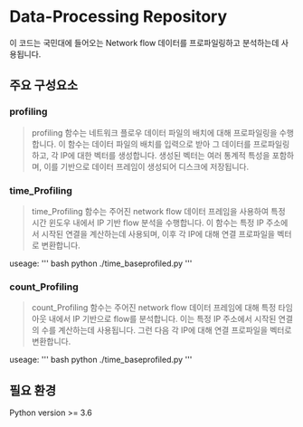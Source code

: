 # Data-Processing Repository

이 코드는 국민대에 들어오는 Network flow 데이터를 프로파일링하고 분석하는데 사용됩니다.

## 주요 구성요소

### profiling
> profiling 함수는 네트워크 플로우 데이터 파일의 배치에 대해 프로파일링을 수행합니다. 이 함수는 데이터 파일의 배치를 입력으로 받아 그 데이터를 프로파일링하고, 각 IP에 대한 벡터를 생성합니다. 생성된 벡터는 여러 통계적 특성을 포함하 
> 며, 이를 기반으로 데이터 프레임이 생성되어 디스크에 저장됩니다.


### time_Profiling
> time_Profiling 함수는 주어진 network flow 데이터 프레임을 사용하여 특정 시간 윈도우 내에서 IP 기반 flow 분석을 수행합니다. 이 함수는 특정 IP 주소에서 시작된 연결을 계산하는데 사용되며, 
> 이후 각 IP에 대해 연결 프로파일을 벡터로 변환합니다.

useage: 
''' bash
python ./time_baseprofiled.py
'''

### count_Profiling
> count_Profiling 함수는 주어진 network flow 데이터 프레임에 대해 특정 타임아웃 내에서 IP 기반으로 flow를 분석합니다. 이는 특정 IP 주소에서 시작된 연결의 수를 계산하는데 사용됩니다. 그런 다음 각 IP에 대해 연결 프로파일을 
> 벡터로 변환합니다.

useage: 
''' bash
python ./time_baseprofiled.py
'''

## 필요 환경
Python version >= 3.6
